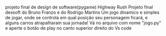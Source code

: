 projeto final de design de software(pygame)
Highway Rush
Projeto final dessoft do Bruno Franzo e do Rodrigo Martins
Um jogo dinamico e simples de jogar, onde se controla em qual posição seu personagem ficará, e alguns carros atrapalharam sua jornada!
Vá no arquivo com nome "jogo.py" e aperte o botão de play no canto superior direito do Vs code
